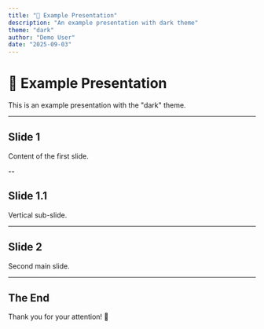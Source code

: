 ```yaml
---
title: "🚀 Example Presentation"
description: "An example presentation with dark theme"
theme: "dark"
author: "Demo User"
date: "2025-09-03"
---
```


# 🚀 Example Presentation

This is an example presentation with the "dark" theme.

---

## Slide 1

Content of the first slide.

--

## Slide 1.1

Vertical sub-slide.

---

## Slide 2

Second main slide.

---

## The End

Thank you for your attention! 👏